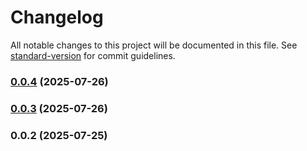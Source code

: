 # Changelog

All notable changes to this project will be documented in this file. See [standard-version](https://github.com/conventional-changelog/standard-version) for commit guidelines.

### [0.0.4](https://github.com/Hiroshi025/Nebura-Control-API/compare/v0.0.3...v0.0.4) (2025-07-26)

### [0.0.3](https://github.com/Hiroshi025/Nebura-Control-API/compare/v0.0.2...v0.0.3) (2025-07-26)

### 0.0.2 (2025-07-25)
